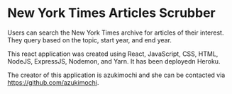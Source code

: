# New York Times Articles Scrubber

Users can search the New York Times archive for articles of their interest. They query based on the topic, start year, and end year. 

This react application was created using React, JavaScript, CSS, HTML, NodeJS, ExpressJS, Nodemon, and Yarn.  It has been deployedn Heroku. 

The creator of this application is azukimochi and she can be contacted via https://github.com/azukimochi.

